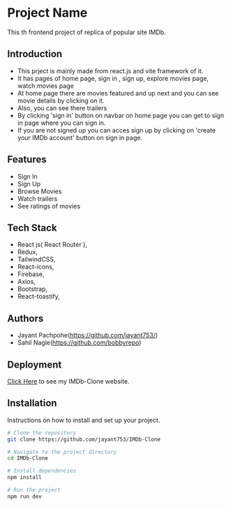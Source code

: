 # Project Name

This th frontend project of replica of popular site IMDb.

## Introduction

- This prject is mainly made from react.js and vite framework of it.
- It has pages of home page, sign in , sign up, explore movies page, watch movies page 
- At home page there are movies featured and up next and you can see movie details by clicking on it.
- Also, you can see there trailers
- By clicking 'sign in' button on navbar on home page you can get to sign in page where you can sign in.
- If you are not signed up you can acces sign up by clicking on 'create your IMDb account' button on sign in page.    

## Features

- Sign In
- Sign Up
- Browse Movies
- Watch trailers
- See ratings of movies

## Tech Stack

- React js( React Router ),
- Redux,
- TailwindCSS,
- React-icons,
- Firebase,
- Axios,
- Bootstrap,
- React-toastify,

## Authors

- Jayant Pachpohe(https://github.com/jayant753/)
- Sahil Nagle(https://github.com/bobbyrepo)

## Deployment

[Click Here](https://subtle-naiad-052ed9.netlify.app/) to see my IMDb-Clone website.

## Installation

Instructions on how to install and set up your project.

```bash
# Clone the repository
git clone https://github.com/jayant753/IMDb-Clone

# Navigate to the project directory
cd IMDb-Clone

# Install dependencies
npm install

# Run the project
npm run dev
